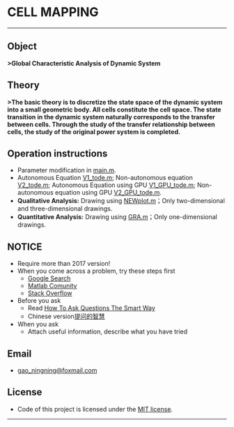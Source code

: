 # CELL MAPPING
---------------------------------------------------------------------

## Object

**>Global Characteristic Analysis of Dynamic System**

## Theory

**>The basic theory is to discretize the state space of the dynamic system into a small geometric body. All cells constitute the cell space. The state transition in the dynamic system naturally corresponds to the transfer between cells. Through the study of the transfer relationship between cells, the study of the original power system is completed.**

## Operation instructions

- Parameter modification in [main.m](CODE/main.m).
- Autonomous Equation [V1_tode.m](CODE/V1_tode.m); Non-autonomous equation [V2_tode.m](CODE/V2_tode.m); Autonomous Equation using GPU [V1_GPU_tode.m](CODE/V1_GPU_tode.m); Non-autonomous equation using GPU [V2_GPU_tode.m](CODE/V2_GPU_tode.m).
- **Qualitative Analysis:** Drawing using [NEWplot.m](CODE/NEWplot.m)；Only two-dimensional and three-dimensional drawings.
- **Quantitative Analysis:** Drawing using [GRA.m](CODE/GRA.m)；Only one-dimensional drawings.

## NOTICE

- Require more than 2017 version!
- When you come across a problem, try these steps first
  - [Google Search](https://www.google.com/)
  - [Matlab Comunity](https://www.mathworks.com/matlabcentral/?s_tid=gn_mlc)
  - [Stack Overflow](https://stackoverflow.com/)
- Before you ask
  - Read [How To Ask Questions The Smart Way](http://www.catb.org/~esr/faqs/smart-questions.html)
  - Chinese version[提问的智慧](https://github.com/tvvocold/How-To-Ask-Questions-The-Smart-Way)
- When you ask
  - Attach useful information, describe what you have tried
  
## Email
- gao_ningning@foxmail.com

## License
- Code of this project is licensed under the [MIT license](LICENSE).

---------------------------------------------------------------------------------------------------------

